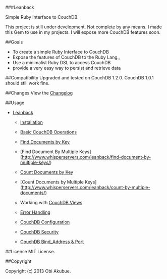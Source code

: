 ###Leanback

Simple Ruby Interface to CouchDB. 

This project is still under development. Not complete by any means. I made this Gem to use in my projects. I will expose more CouchDB features soon.

##Goals
* To create a simple Ruby Interface to CouchDB
* Expose the features of CouchDB to the Ruby Lang., 
* Use a minimalist Ruby DSL to access CouchDB
* provide a very easy way to persist and retrieve data

##Compatibility
Upgraded and tested on CouchDB 1.2.0. CouchDB 1.0.1 should still work fine. 

##Changes
View the [Changelog](https://github.com/obi-a/leanback/blob/master/Changelog.rdoc)

##Usage


* [Leanback](http://www.whisperservers.com/leanback/leanback/)

   + [Installation](http://www.whisperservers.com/leanback/leanback/installation/) 
 
   + [Basic CouchDB Operations](http://www.whisperservers.com/leanback/basic-couchdb-operations/)
   
   + [Find Documents by Key](http://www.whisperservers.com/leanback/find-documents-by-key/)
    
   + [Find Document By Multiple Keys] (http://www.whisperservers.com/leanback/find-document-by-multiple-keys/)

   + [Count Documents by Key](http://www.whisperservers.com/leanback/count-documents-by-key/)

   + [Count Documents by Multiple Keys] (http://www.whisperservers.com/leanback/count-by-multiple-documents/)

   + Working with [CouchDB Views](http://www.whisperservers.com/leanback/design-documents-and-permanent-views/)

   + [Error Handling](http://www.whisperservers.com/leanback/error-handling/)
   
   + [CouchDB Configuration](http://www.whisperservers.com/leanback/couchdb-configuration/) 
   
   + [CouchDB Security](http://www.whisperservers.com/leanback/couchdb-security/) 
   
   + [CouchDB Bind_Address & Port](http://www.whisperservers.com/leanback/setting-the-bind_address-port/) 

##License
MIT License.

##Copyright

Copyright (c) 2013 Obi Akubue. 


